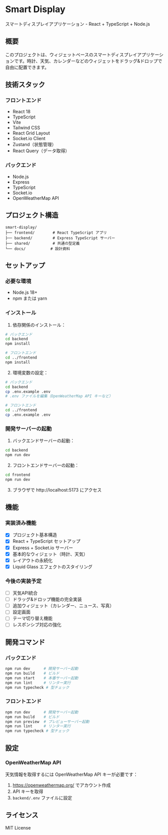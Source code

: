 # Smart Display

スマートディスプレイアプリケーション - React + TypeScript + Node.js

## 概要

このプロジェクトは、ウィジェットベースのスマートディスプレイアプリケーションです。時計、天気、カレンダーなどのウィジェットをドラッグ&ドロップで自由に配置できます。

## 技術スタック

### フロントエンド
- React 18
- TypeScript
- Vite
- Tailwind CSS
- React Grid Layout
- Socket.io Client
- Zustand（状態管理）
- React Query（データ取得）

### バックエンド
- Node.js
- Express
- TypeScript
- Socket.io
- OpenWeatherMap API

## プロジェクト構造

```
smart-display/
├── frontend/        # React TypeScript アプリ
├── backend/         # Express TypeScript サーバー
├── shared/          # 共通の型定義
└── docs/           # 設計資料
```

## セットアップ

### 必要な環境
- Node.js 18+
- npm または yarn

### インストール

1. 依存関係のインストール：
```bash
# バックエンド
cd backend
npm install

# フロントエンド
cd ../frontend
npm install
```

2. 環境変数の設定：
```bash
# バックエンド
cd backend
cp .env.example .env
# .env ファイルを編集（OpenWeatherMap API キーなど）

# フロントエンド
cd ../frontend
cp .env.example .env
```

### 開発サーバーの起動

1. バックエンドサーバーの起動：
```bash
cd backend
npm run dev
```

2. フロントエンドサーバーの起動：
```bash
cd frontend
npm run dev
```

3. ブラウザで http://localhost:5173 にアクセス

## 機能

### 実装済み機能
- [x] プロジェクト基本構造
- [x] React + TypeScript セットアップ
- [x] Express + Socket.io サーバー
- [x] 基本的なウィジェット（時計、天気）
- [x] レイアウトの永続化
- [x] Liquid Glass エフェクトのスタイリング

### 今後の実装予定
- [ ] 天気API統合
- [ ] ドラッグ&ドロップ機能の完全実装
- [ ] 追加ウィジェット（カレンダー、ニュース、写真）
- [ ] 設定画面
- [ ] テーマ切り替え機能
- [ ] レスポンシブ対応の強化

## 開発コマンド

### バックエンド
```bash
npm run dev      # 開発サーバー起動
npm run build    # ビルド
npm run start    # 本番サーバー起動
npm run lint     # リンター実行
npm run typecheck # 型チェック
```

### フロントエンド
```bash
npm run dev      # 開発サーバー起動
npm run build    # ビルド
npm run preview  # プレビューサーバー起動
npm run lint     # リンター実行
npm run typecheck # 型チェック
```

## 設定

### OpenWeatherMap API
天気情報を取得するには OpenWeatherMap API キーが必要です：
1. https://openweathermap.org/ でアカウント作成
2. API キーを取得
3. `backend/.env` ファイルに設定

## ライセンス

MIT License